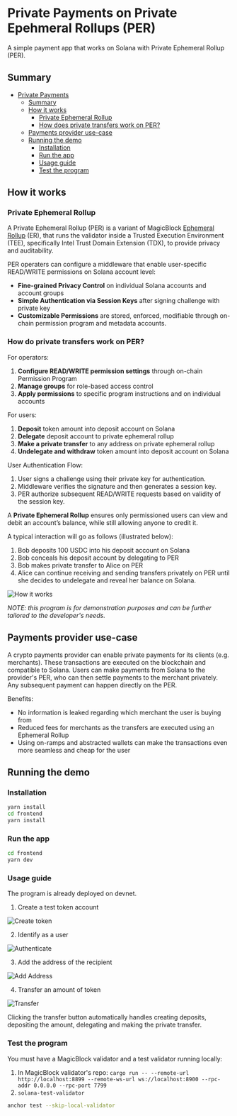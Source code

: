 # Private Payments on Private Epehmeral Rollups (PER)

A simple payment app that works on Solana with Private Ephemeral Rollup (PER).

## Summary

- [Private Payments](#private-payments)
  - [Summary](#summary)
  - [How it works](#how-it-works)
    - [Private Ephemeral Rollup](#private-ephemeral-rollup)
    - [How does private transfers work on PER?](#how-do-private-transfers-work-on-PER?)
  - [Payments provider use-case](#payments-provider-use-case)
  - [Running the demo](#running-the-demo)
    - [Installation](#installation)
    - [Run the app](#run-the-app)
    - [Usage guide](#usage-guide)
    - [Test the program](#test-the-program)

## How it works

### Private Ephemeral Rollup

A Private Ephemeral Rollup (PER) is a variant of MagicBlock [Ephemeral Rollup](https://docs.magicblock.gg/pages/get-started/introduction/why-magicblock) (ER), that runs the validator inside a Trusted Execution Environment (TEE), specifically Intel Trust Domain Extension (TDX), to provide privacy and auditability.

PER operaters can configure a middleware that enable user-specific READ/WRITE permissions on Solana account level:
- **Fine-grained Privacy Control** on individual Solana accounts and account groups
- **Simple Authentication via Session Keys** after signing challenge with private key
- **Customizable Permissions** are stored, enforced, modifiable through on-chain permission program and metadata accounts.


### How do private transfers work on PER?

For operators:
1. **Configure READ/WRITE permission settings** through on-chain Permission Program
2. **Manage groups** for role-based access control
3. **Apply permissions** to specific program instructions and on individual accounts

For users:
1. **Deposit** token amount into deposit account on Solana
3. **Delegate** deposit account to private ephemeral rollup
4. **Make a private transfer** to any address on private ephemeral rollup
5. **Undelegate and withdraw** token amount into deposit account on Solana

User Authentication Flow:
1. User signs a challenge using their private key for authentication.
2. Middleware verifies the signature and then generates a session key.
3. PER authorize subsequent READ/WRITE requests based on validity of the session key.

A **Private Ephemeral Rollup** ensures only permissioned users can view and debit an account’s balance, while still allowing anyone to credit it.

A typical interaction will go as follows (illustrated below):
1. Bob deposits 100 USDC into his deposit account on Solana
2. Bob conceals his deposit account by delegating to PER
4. Bob makes private transfer to Alice on PER
5. Alice can continue receiving and sending transfers privately on PER until she decides to undelegate and reveal her balance on Solana.


![How it works](./docs/how-it-works.png)

*NOTE: this program is for demonstration purposes and can be further tailored to the developer's needs.*

## Payments provider use-case

A crypto payments provider can enable private payments for its clients (e.g. merchants). These transactions are executed on the blockchain and compatible to Solana. Users can make payments from Solana to the provider's PER, who can then settle payments to the merchant privately. Any subsequent payment can happen directly on the PER.

Benefits:
- No information is leaked regarding which merchant the user is buying from
- Reduced fees for merchants as the transfers are executed using an Ephemeral Rollup
- Using on-ramps and abstracted wallets can make the transactions even more seamless and cheap for the user

## Running the demo

### Installation

```bash
yarn install
cd frontend
yarn install
```

### Run the app

```bash
cd frontend
yarn dev
```

### Usage guide

The program is already deployed on devnet.

1. Create a test token account

![Create token](./docs/create-token.png)

2. Identify as a user

![Authenticate](./docs/authenticate.png)

3. Add the address of the recipient

![Add Address](./docs/add-address.png)

4. Transfer an amount of token

![Transfer](./docs/transfer.png)


Clicking the transfer button automatically handles creating deposits, depositing the amount, delegating and making the private transfer.

### Test the program

You must have a MagicBlock validator and a test validator running locally: 
1. In MagicBlock validator's repo: `cargo run -- --remote-url http://localhost:8899 --remote-ws-url ws://localhost:8900 --rpc-addr 0.0.0.0 --rpc-port 7799`
2. `solana-test-validator`

```bash
anchor test --skip-local-validator
```
